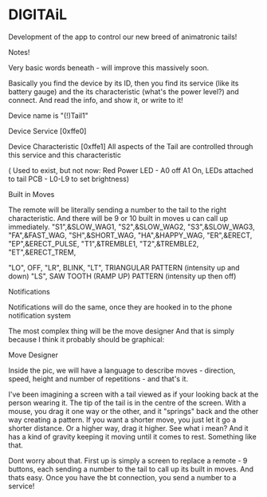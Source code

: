 # DIGITAiL
Development of the app to control our new breed of animatronic tails!

Notes!

Very basic words beneath - will improve this massively soon.

Basically you find the device by its ID, then you find its service (like its battery gauge) and the its characteristic (what's the power level?) and connect. And read the info, and show it, or write to it!

Device name is "(!)Tail1"

Device Service [0xffe0]

Device Characteristic [0xffe1]
All aspects of the Tail are controlled through this service and this characteristic

( Used to exist, but not now: Red Power LED - A0 off A1 On, LEDs attached to tail PCB - L0-L9 to set brightness)

Built in Moves

The remote will be literally sending a number to the tail to the right characteristic. And there will be 9 or 10 built in moves u can call up immediately.
"S1",&SLOW_WAG1,
"S2",&SLOW_WAG2,
"S3",&SLOW_WAG3,
"FA",&FAST_WAG,
"SH",&SHORT_WAG,
"HA",&HAPPY_WAG,
"ER",&ERECT,
"EP",&ERECT_PULSE,
"T1",&TREMBLE1,
"T2",&TREMBLE2,
"ET",&ERECT_TREM,

"LO", OFF,
"LR", BLINK,
"LT", TRIANGULAR PATTERN (intensity up and down)
"LS", SAW TOOTH (RAMP UP) PATTERN (intensity up then off)


Notifications

Notifications will do the same, once they are hooked in to the phone notification system

The most complex thing will be the move designer
And that is simply because I think it probably should be graphical:


Move Designer

Inside the pic, we will have a language to describe moves - direction, speed, height and number of repetitions - and that's it.

I've been imagining a screen with a tail viewed as if your looking back at the person wearing it. The tip of the tail is in the centre of the screen. With a mouse, you drag it one way or the other, and it "springs" back and the other way creating a pattern. If you want a shorter move, you just let it go a shorter distance. Or a higher way, drag it higher. See what i mean? And it has a kind of gravity keeping it moving until it comes to rest. Something like that.

Dont worry about that. First up is simply a screen to replace a remote - 9 buttons, each sending a number to the tail to call up its built in moves. And thats easy. Once you have the bt connection, you send a number to a service!
